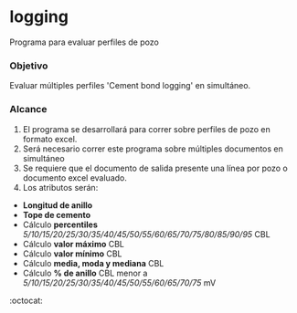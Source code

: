 # logging
Programa para evaluar perfiles de pozo

### Objetivo
Evaluar múltiples perfiles 'Cement bond logging' en simultáneo.

### Alcance
1. El programa se desarrollará para correr sobre perfiles de pozo en formato excel.
2. Será necesario correr este programa sobre múltiples documentos en simultáneo
3. Se requiere que el documento de salida presente una línea por pozo o documento excel evaluado.
4. Los atributos serán:
  * **Longitud de anillo**
  * **Tope de cemento**
  * Cálculo **percentiles** *5/10/15/20/25/30/35/40/45/50/55/60/65/70/75/80/85/90/95* CBL
  * Cálculo **valor máximo** CBL
  * Cálculo **valor mínimo** CBL
  * Cálculo **media, moda y mediana** CBL
  * Cálculo **% de anillo** CBL menor a *5/10/15/20/25/30/35/40/45/50/55/60/65/70/75* mV
  
:octocat:
